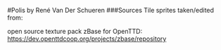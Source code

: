 #Polis by René Van Der Schueren
###Sources
Tile sprites taken/edited from:  
  
open source texture pack zBase for OpenTTD:  
https://dev.openttdcoop.org/projects/zbase/repository
